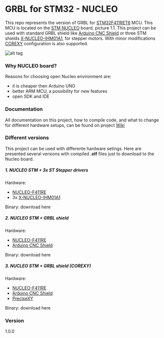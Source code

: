 # GRBL for STM32 - NUCLEO

This repo represents the version of GRBL for [STM32F411RET6][MCU_LINK] MCU. This MCU is located on the [STM NUCLEO][BOARD_LINK] board, picture 1.1. This project can be used with standard GRBL shield like [Arduino CNC Shield][ARDUINO_SHIELD_LINK] or three STM shields [
X-NUCLEO-IHM01A1][STM_SHIELD_LINK], for stepper motors. With minor modifications [COREXY][COREXY_LINK] configuration is also supported.

![alt tag][NUCLEO_PICTURE]

### Why NUCLEO board?

Reasons for choosing open Nucleo environment are:
- it is cheaper then Arduino UNO
- better ARM MCU, a possibility for new features
- open SDK and IDE

### Documentation
All documentation on this project, how to compile code, and what to change for different hardware setups, can be found on project [Wiki][WIKI_LINK] 

### Different versions
This project can be used with differente hardware setings. Here are presented several versions with compiled **.elf** files just to download to the Nucleo board.

##### 1. NUCLEO STM + 3x ST Stepper drivers
  Hardware:
 - [NUCLEO-F411RE][BOARD_LINK]
 - 3x [X-NUCLEO-IHM01A1][STM_SHIELD_LINK]

Binary: download here

##### 2. NUCLEO STM + GRBL shield
  Hardware:
 - [NUCLEO-F411RE][BOARD_LINK]
 - [Arduino CNC Shield][ARDUINO_SHIELD_LINK]

Binary: download here

##### 3. NUCLEO STM + GRBL shield (COREXY)
  Hardware:
 - [NUCLEO-F411RE][BOARD_LINK]
 - [Arduino CNC Shield][ARDUINO_SHIELD_LINK]
 - [PreciseXY][PRECISEXY_LINK]

Binary: download here

### Version
1.0.0



[//]: # (These are reference links used in the body)

   [BOARD_LINK]: <http://www.st.com/web/catalog/tools/FM116/SC959/SS1532/LN1847/PF260320#>
   [MCU_LINK]: <http://www.st.com/web/catalog/mmc/FM141/SC1169/SS1577/LN1877/PF260049>
   [NUCLEO_PICTURE]: <http://www.st.com/st-web-ui/static/active/en/fragment/product_related/rpn_information/board_photo/nucleo-F4.jpg>
   [ARDUINO_SHIELD_LINK]: <http://blog.protoneer.co.nz/arduino-cnc-shield/>
   [STM_SHIELD_LINK]: <http://www.st.com/web/en/catalog/tools/FM116/SC1077/PF260715>
   [COREXY_LINK]: <http://corexy.com/>
   [PRECISEXY_LINK]: <https://github.com/IRNAS/PreciseXY>
   [WIKI_LINK]: <https://github.com/IRNAS/grbl_stm32/wiki>
   
